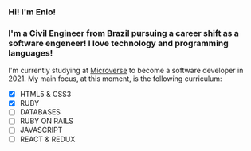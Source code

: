### Hi! I'm Enio!

### I'm a Civil Engineer from Brazil pursuing a career shift as a software engeneer! I love technology and programming languages!

I'm currently studying at [Microverse](https://www.microverse.org/) to become a software developer in 2021. My main focus, at this moment, is the following curriculum:

- [x] HTML5 & CSS3
- [x] RUBY
- [ ] DATABASES
- [ ] RUBY ON RAILS
- [ ] JAVASCRIPT
- [ ] REACT & REDUX
